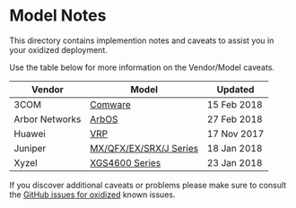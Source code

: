

Model Notes
========================


This directory contains implemention notes and caveats to assist you in your oxidized deployment.

Use the table below for more information on the Vendor/Model caveats.


Vendor          | Model           |Updated
----------------|-----------------|----------------
3COM|[Comware](Comware.md)|15 Feb 2018
Arbor Networks|[ArbOS](ArbOS.md)|27 Feb 2018
Huawei|[VRP](VRP-Huawei.md)|17 Nov 2017
Juniper|[MX/QFX/EX/SRX/J Series](JunOS.md)|18 Jan 2018
Xyzel|[XGS4600 Series](XGS4600-Zyxel.md)|23 Jan 2018


If you discover additional caveats or problems please make sure to consult the [GitHub issues for oxidized](https://github.com/ytti/oxidized/issues) known issues.
